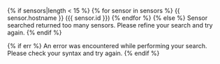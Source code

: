 {% if sensors|length < 15 %}
{% for sensor in sensors %}
{{ sensor.hostname }} ({{ sensor.id }})
{% endfor %}
{% else %}
Sensor searched returned too many sensors.
Please refine your search and try again.
{% endif %}

{% if err %}
An error was encountered while performing your search.
Please check your syntax and try again.
{% endif %}